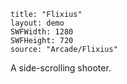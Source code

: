 ```
title: "Flixius"
layout: demo
SWFWidth: 1280
SWFHeight: 720
source: "Arcade/Flixius"
```

A side-scrolling shooter.